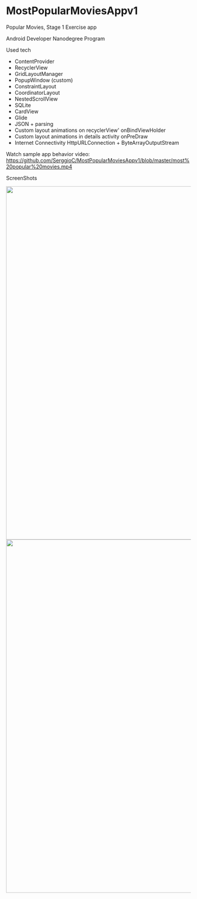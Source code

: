 # MostPopularMoviesAppv1

Popular Movies, Stage 1 Exercise app

Android Developer Nanodegree Program

Used tech
- ContentProvider
- RecyclerView 
- GridLayoutManager
- PopupWindow (custom)
- ConstraintLayout
- CoordinatorLayout
- NestedScrollView
- SQLite
- CardView
- Glide
- JSON + parsing
- Custom layout animations on recyclerView' onBindViewHolder
- Custom layout animations in details activity onPreDraw 
- Internet Connectivity HttpURLConnection + ByteArrayOutputStream

Watch sample app behavior video: https://github.com/SerggioC/MostPopularMoviesAppv1/blob/master/most%20popular%20movies.mp4

ScreenShots

<img src="https://github.com/SerggioC/MostPopularMoviesAppv1/blob/master/Screenshot_20180323-163250.png?raw=true" width="540" height="960" />

<img src="https://github.com/SerggioC/MostPopularMoviesAppv1/blob/master/Screenshot_2018-03-23-16-33-15.jpg?raw=true" width="540" height="960" />
